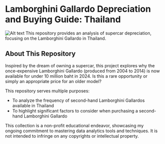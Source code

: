 # Lamborghini Gallardo Depreciation and Buying Guide: Thailand
![Alt text](https://unsplash.com/photos/a-green-sports-car-parked-in-a-parking-lot-Sje7bUQydew)
This repository provides an analysis of supercar depreciation, focusing on the Lamborghini Gallardo in Thailand.

## About This Repository
Inspired by the dream of owning a supercar, this project explores why the once-expensive Lamborghini Gallardo (produced from 2004 to 2014) is now available for under 10 million baht in 2024. Is this a rare opportunity or simply an appropriate price for an older model?

This repository serves multiple purposes:
- To analyze the frequency of second-hand Lamborghini Gallardos available in Thailand
- To highlight significant factors to consider when purchasing a second-hand Lamborghini Gallardo

This collection is a non-profit educational endeavor, showcasing my ongoing commitment to mastering data analytics tools and techniques. It is not intended to infringe on any copyrights or intellectual property.